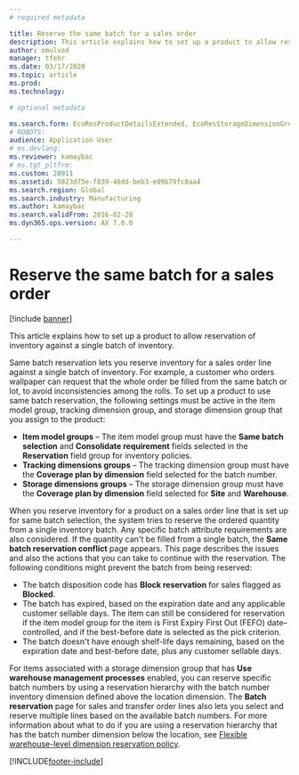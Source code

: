 ```yaml
---
# required metadata

title: Reserve the same batch for a sales order
description: This article explains how to set up a product to allow reservation of inventory against a single batch of inventory.
author: omulvad
manager: tfehr
ms.date: 03/17/2020
ms.topic: article
ms.prod: 
ms.technology: 

# optional metadata

ms.search.form: EcoResProductDetailsExtended, EcoResStorageDimensionGroup, EcoResTrackingDimensionGroup, InventBatch, InventModelGroup, PdsAskSameLotForm, PdsCustSellableDays, WHSReservationHierarchy, WHSInventTableReservationHierarchy
# ROBOTS: 
audience: Application User
# ms.devlang: 
ms.reviewer: kamaybac
# ms.tgt_pltfrm: 
ms.custom: 28911
ms.assetid: 5823d75e-f839-46dd-beb3-e09b79fc8aa4
ms.search.region: Global
ms.search.industry: Manufacturing
ms.author: kamaybac
ms.search.validFrom: 2016-02-28
ms.dyn365.ops.version: AX 7.0.0

---
```


# Reserve the same batch for a sales order

[!include [banner](../includes/banner.md)]

This article explains how to set up a product to allow reservation of inventory against a single batch of inventory.

Same batch reservation lets you reserve inventory for a sales order line against a single batch of inventory. For example, a customer who orders wallpaper can request that the whole order be filled from the same batch or lot, to avoid inconsistencies among the rolls. To set up a product to use same batch reservation, the following settings must be active in the item model group, tracking dimension group, and storage dimension group that you assign to the product:

- **Item model groups** – The item model group must have the **Same batch selection** and **Consolidate requirement** fields selected in the **Reservation** field group for inventory policies.
- **Tracking dimensions groups** – The tracking dimension group must have the **Coverage plan by dimension** field selected for the batch number.
- **Storage dimensions groups** – The storage dimension group must have the **Coverage plan by dimension** field selected for **Site** and **Warehouse**.

When you reserve inventory for a product on a sales order line that is set up for same batch selection, the system tries to reserve the ordered quantity from a single inventory batch. Any specific batch attribute requirements are also considered. If the quantity can't be filled from a single batch, the **Same batch reservation conflict** page appears. This page describes the issues and also the actions that you can take to continue with the reservation. The following conditions might prevent the batch from being reserved:

- The batch disposition code has **Block reservation** for sales flagged as **Blocked**.
- The batch has expired, based on the expiration date and any applicable customer sellable days. The item can still be considered for reservation if the item model group for the item is First Expiry First Out (FEFO) date–controlled, and if the best-before date is selected as the pick criterion.
- The batch doesn't have enough shelf-life days remaining, based on the expiration date and best-before date, plus any customer sellable days.

For items associated with a storage dimension group that has **Use warehouse management processes** enabled, you can reserve specific batch numbers by using a reservation hierarchy with the batch number inventory dimension defined above the location dimension. The **Batch reservation** page for sales and transfer order lines also lets you select and reserve multiple lines based on the available batch numbers. For more information about what to do if you are using a reservation hierarchy that has the batch number dimension below the location, see [Flexible warehouse-level dimension reservation policy](../warehousing/flexible-warehouse-level-dimension-reservation.md).


[!INCLUDE[footer-include](../../includes/footer-banner.md)]